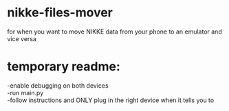 # nikke-files-mover
for when you want to move NIKKE data from your phone to an emulator and vice versa

# temporary readme:

-enable debugging on both devices  
-run main.py  
-follow instructions and ONLY plug in the right device when it tells you to
